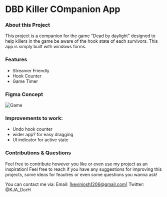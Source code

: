 # DBD Killer COmpanion App

### About this Project
This project is a companion for the game "Dead by daylight" designed to help killers in the game be aware of the hook state of each survivors. This app is simply built with windows forms.

### Features
- Streamer Friendly
- Hook Counter
- Game Timer

### Figma Concept
![Game](https://github.com/user-attachments/assets/5335974d-18df-4fe2-a66b-ab2888f45531)


### Improvements to work:
- Undo hook counter
- wider app? for easy dragging
- UI indicator for active state

### Contributions & Questions
Feel free to contribute however you like or even use my project as an inspiration!
Feel free to reach if you have any suggestions for improving this projects, some ideas for feautres or even some questions you wanna ask!

You can contact me via:
 Email: [kevinjosh1206@gmail.com]
 Twitter: @KJA_DorH
